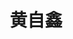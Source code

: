 ---
title: "黄自鑫"
position: "博士后"
contact: "huangzx@wit.edu.cn"
description: "欠驱动系统控制，仿生软体机器人，智慧健康技术，化工过程控制及数据分析，智能无人系统"
photo: "/url_test/alumnus/huangzixin/photo.jpg"
url: "/url_test/alumnus/huangzixin/"
link: "https://eie.wit.edu.cn/info/1067/4389.htm"
time: 2021.5-2023.
place: 2
---